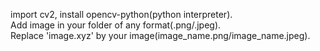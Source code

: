 import cv2, install opencv-python(python interpreter).<br>
Add image in your folder of any format(.png/.jpeg).<br>
Replace 'image.xyz' by your image(image_name.png/image_name.jpeg).
